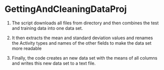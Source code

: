 # GettingAndCleaningDataProj

1. The script downloads all files from directory and then combines the test and training data into one data set. 

2. It then extracts the mean and standard deviation values and renames the Activity types and names of the other fields to make the data set more readable

3. Finally, the code creates an new data set with the means of all columns and writes this new data set to a text file.
